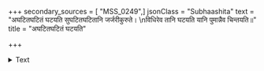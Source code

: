 +++
secondary_sources = [ "MSS_0249",]
jsonClass = "Subhaashita"
text = "अघटितघटितं घटयति सुघटितघटितानि जर्जरीकुरुते।  \nविधिरेव तानि घटयति यानि पुमान्नैव चिन्तयति॥"
title = "अघटितघटितं घटयति"

+++

<details><summary>Text</summary>

अघटितघटितं घटयति सुघटितघटितानि जर्जरीकुरुते।  
विधिरेव तानि घटयति यानि पुमान्नैव चिन्तयति॥
</details>
